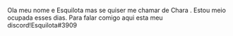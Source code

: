 Ola meu nome e  Esquilota mas se quiser  me chamar de Chara .
Estou meio ocupada esses dias.
Para  falar comigo  aqui esta meu discord!Esquilota#3909
